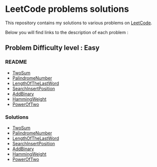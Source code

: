 # LeetCode problems solutions 

This repository contains my solutions to various problems on [LeetCode](https://leetcode.com/problemset/). 

Below you will find links to the description of each problem : 

## Problem Difficulty level : Easy 

### README

- [TwoSum](./Resolve-leetcode-problems/easy-lavel/two-sum/README.md)
- [PalindromeNumber](./Resolve-leetcode-problems/easy-lavel/palindrome-number/README.md)
- [LengthOfTheLastWord](./Resolve-leetcode-problems/easy-lavel/length-of-last-word/README.md)
- [SearchInsertPosition](/Resolve-leetcode-problems/easy-lavel/search-insert-position/README.md)
- [AddBinary](./Resolve-leetcode-problems/easy-lavel/add-binary/README.md)
- [HammingWeight](./Resolve-leetcode-problems/easy-lavel/hamming-weight/README.md)
- [PowerOfTwo](./Resolve-leetcode-problems/easy-lavel/power-of-two/README.md)

### Solutions 

- [TwoSum](./Resolve-leetcode-problems/easy-lavel/two-sum/TwoSum.cs)
- [PalindromeNumber](./Resolve-leetcode-problems/easy-lavel/palindrome-number/PalindromeNumber.cs)
- [LengthOfTheLastWord](./Resolve-leetcode-problems/easy-lavel/length-of-last-word/LengthOfLastWord.cs)
- [SearchInsertPosition](./Resolve-leetcode-problems/easy-lavel/search-insert-position/SearchInsertPosition.cs)
- [AddBinary](./Resolve-leetcode-problems/easy-lavel/add-binary/AddBinary.cs)
- [HammingWeight](./Resolve-leetcode-problems/easy-lavel/hamming-weight/HammingWeight.cs)
- [PowerOfTwo](./Resolve-leetcode-problems/easy-lavel/power-of-two/PowerOfTwo.cs)